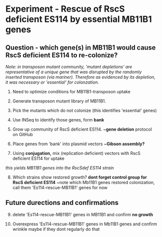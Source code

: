 # Experiment - Rescue of RscS deficient ES114 by essential MB11B1 genes
## Question - which gene(s) in MB11B1 would cause RscS deficient ES114 to re-colonize?
*Note: in transposon mutant community, 'mutant depletions' are representative of a unique gene that was disrupted by the randomly inserted transposon (via mariner). Therefore as evidenced by its depletion, it was necessary or 'essential' for colonzation.*

1. Need to optimize conditions for MB11B1-transposon uptake

2. Generate transposon mutant library of MB11B1.

3. Pick the mutants which do not colonize (this identifies 'essential' genes)

4. Use INSeq to identify those genes, form **bank**

5. Grow up community of RscS deficient ES114.
    ~**gene deletion** protocol on GitHub

6. Place genes from 'bank' into plasmid vectors
  ~**Gibson assembly?**

7. Using **conjugation,** mix (replication deficient) vectors with RscS deficient ES114 for uptake

*this yields MB11B1 genes into the RscSdef ES114 strain*

8. Which strains show restored growth?
**dont forget control group for RscS deficient ES114**
~note which Mb11B1 genes restored colonization, call them 'Es114-rescue-MB11B1' genes for now

## Future durections and confirmations
9. delete 'Es114-rescue-MB11B1' genes in MB11B1 and confirm **no growth**

10. Overexpress 'Es114-rescue-MB11B1' genes in Mb11B1 genes and confirm wrinkle maybe if they dont regularly do that
